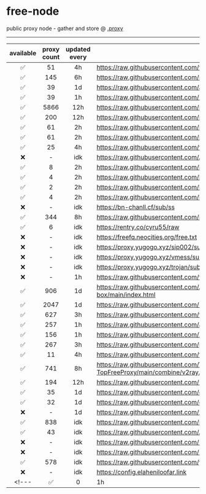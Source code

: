 # free-node
public proxy node - gather and store @ [.proxy](https://github.com/mheidari98/.proxy)

---

| available | proxy count | updated every | url |
|:---------:|:---------:|:-------------:|-----|
| ✅ | 51 | 4h |https://raw.githubusercontent.com/wrfree/free/main/README.md|
| ✅ | 145 | 6h |https://raw.githubusercontent.com/mianfeifq/share/main/README.md|
| ✅ | 39 | 1d |https://raw.githubusercontent.com/aiboboxx/v2rayfree/main/README.md|
| ✅ | 39 | 1h |https://raw.githubusercontent.com/Pawdroid/Free-servers/main/sub|
| ✅ | 5866 | 12h |https://raw.githubusercontent.com/mahdibland/V2RayAggregator/master/sub/sub_merge_base64.txt|
| ✅ | 200 | 12h |https://raw.githubusercontent.com/mahdibland/V2RayAggregator/master/Eternity|
| ✅ | 61 |2h |https://raw.githubusercontent.com/mahdibland/V2RayAggregator/master/sub/airport_merge_base64.txt|
| ✅ | 61 |2h |https://raw.githubusercontent.com/mahdibland/V2RayAggregator/master/EternityAir|
| ✅ | 25 | 4h |https://raw.githubusercontent.com/freefq/free/master/v2|
| ❌ | - | idk |https://raw.githubusercontent.com/AzadNetCH/Clash/main/V2Ray.txt|
| ✅ | 8 | 2h |https://raw.githubusercontent.com/learnhard-cn/free_proxy_ss/main/free|
| ✅ | 4 | 2h |https://raw.githubusercontent.com/learnhard-cn/free_proxy_ss/main/ss/sssub|
| ✅ | 2 | 2h |https://raw.githubusercontent.com/learnhard-cn/free_proxy_ss/main/ssr/ssrsub|
| ✅ | 4 | 2h |https://raw.githubusercontent.com/learnhard-cn/free_proxy_ss/main/v2ray/v2raysub|
| ❌ | - | idk |https://bn-chanll.cf/sub/ss|
| ✅ | 344 | 8h |https://raw.githubusercontent.com/mfuu/v2ray/master/v2ray|
| ✅ | 6 | idk |https://rentry.co/cyru55/raw|
| ❌ | - | idk |https://freefq.neocities.org/free.txt|
| ❌ | - | idk |https://proxy.yugogo.xyz/sip002/sub|
| ❌ | - | idk |https://proxy.yugogo.xyz/vmess/sub|
| ❌ | - | idk |https://proxy.yugogo.xyz/trojan/sub|
| ❌ | - | 1h |https://raw.githubusercontent.com/tbbatbb/Proxy/master/dist/v2ray.config.txt|
| ✅ | 906 | 1d |https://raw.githubusercontent.com/AlienVPN402/AlienVPN402-subscribe-servers-sing-box/main/index.html|
| ✅ | 2047 | 1d |https://raw.githubusercontent.com/LonUp/NodeList/main/V2RAY/Latest_base64.txt|
| ✅ | 627 | 3h |https://raw.githubusercontent.com/w1770946466/Auto_proxy/main/Long_term_subscription_num|
| ✅ | 257 | 1h |https://raw.githubusercontent.com/a2470982985/getNode/main/v2ray.txt|
| ✅ | 156 | 1h |https://raw.githubusercontent.com/ZywChannel/free/main/sub|
| ✅ | 267 | 3h |https://raw.githubusercontent.com/peasoft/NoMoreWalls/master/list.txt|
| ✅ | 11 | 4h |https://raw.githubusercontent.com/ts-sf/fly/main/v2|
| ✅ | 741 | 8h |https://raw.githubusercontent.com/WilliamStar007/ClashX-V2Ray-TopFreeProxy/main/combine/v2ray.config.txt|
| ✅ | 194 | 12h |https://raw.githubusercontent.com/HakurouKen/free-node/main/public|
| ✅ | 35 | 1d |https://raw.githubusercontent.com/ermaozi/get_subscribe/main/subscribe/v2ray.txt|
| ✅ | 32 | 1d |https://raw.githubusercontent.com/ermaozi01/free_clash_vpn/main/subscribe/v2ray.txt|
| ❌ | - | 1d |https://raw.githubusercontent.com/xieshunxi1/subscribe_clash_v2ray/main/subscribe/v2ray.txt|
| ✅ | 838 | idk |https://raw.githubusercontent.com/mostafasadeghifar/v2ray-config/main/config_file.txt|
| ✅ | 43 | idk |https://raw.githubusercontent.com/Ashkan-m/v2ray/main/Sub.txt|
| ❌ | - | idk |https://raw.githubusercontent.com/RescueNet/TelegramFreeServer/main/base64/checked|
| ❌ | - | idk |https://raw.githubusercontent.com/RescueNet/TelegramFreeServer/main/base64/reality|
| ✅ | 578 | idk |https://raw.githubusercontent.com/yebekhe/TelegramV2rayCollector/main/sub/base64/mix|
| ❌ | - | idk |https://config.elaheniloofar.link|
<!---| ✅ | 0 | 1h |https://raw.githubusercontent.com/tbbatbb/Proxy/master/dist/v2ray.config.txt|-->